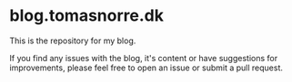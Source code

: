 # blog.tomasnorre.dk

This is the repository for my blog.

If you find any issues with the blog, it's content or have suggestions for improvements, please feel free to open an issue or submit a pull request.
